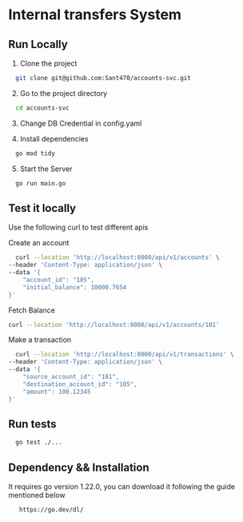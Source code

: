
# Internal transfers System


## Run Locally

1. Clone the project

```bash
  git clone git@github.com:Sant470/accounts-svc.git
```

2. Go to the project directory

```bash
  cd accounts-svc
```

3. Change DB Credential in config.yaml


4. Install dependencies
```bash
  go mod tidy
```

5. Start the Server
```bash
  go run main.go
```

## Test it locally
Use the following curl to test different apis

Create an account
```bash
  curl --location 'http://localhost:8000/api/v1/accounts' \
--header 'Content-Type: application/json' \
--data '{
    "account_id": "105",
    "initial_balance": 10000.7654
}'
```

Fetch Balance
```bash
curl --location 'http://localhost:8000/api/v1/accounts/101'
```

Make a transaction 
```bash
  curl --location 'http://localhost:8000/api/v1/transactions' \
--header 'Content-Type: application/json' \
--data '{
    "source_account_id": "101",
    "destination_account_id": "105",
    "amount": 100.12345
}'
```

## Run tests
```bash
  go test ./...
```
## Dependency && Installation

It requires go version 1.22.0, you can download it following the guide mentioned below 

```bash
   https://go.dev/dl/
```
    